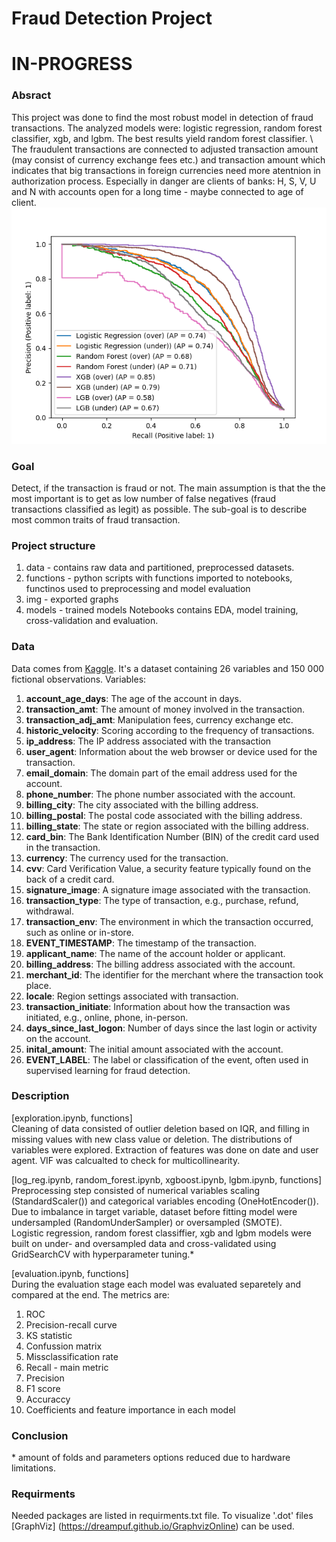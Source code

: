 # Fraud Detection Project
# IN-PROGRESS
### Absract
This project was done to find the most robust model in detection of fraud transactions. The analyzed models were: logistic regression, random forest classifier, xgb, and lgbm. The best results yield random forest classifier. \ 
The fraudulent transactions are connected to adjusted transaction amount (may consist of currency exchange fees etc.) and transaction amount which indicates that big transactions in foreign currencies need more atentnion in authorization process. Especially in danger are clients of banks: H, S, V, U and N with accounts open for a long time - maybe connected to age of client.  
![Results](img/pr_result.png)

### Goal
Detect, if the transaction is fraud or not. The main assumption is that the the most important is to get as low number of false negatives (fraud transactions classified as legit) as possible. The sub-goal is to describe most common traits of fraud transaction.

### Project structure
1. data - contains raw data and partitioned, preprocessed datasets.
2. functions - python scripts with functions imported to notebooks, functinos used to preprocessing and model evaluation
3. img - exported graphs
4. models - trained models
Notebooks contains EDA, model training, cross-validation and evaluation.

### Data
Data comes from [Kaggle](https://www.kaggle.com/datasets/ban7002/fraud-challenge-data). It's a dataset containing 26 variables and 150 000 fictional observations.
Variables:
1. **account_age_days**: The age of the account in days. 
2. **transaction_amt**: The amount of money involved in the transaction.
3. **transaction_adj_amt**: Manipulation fees, currency exchange etc.
4. **historic_velocity**: Scoring according to the frequency of transactions.
5. **ip_address**: The IP address associated with the transaction
6. **user_agent**: Information about the web browser or device used for the transaction.
7. **email_domain**: The domain part of the email address used for the account.
8. **phone_number**: The phone number associated with the account.
9. **billing_city**: The city associated with the billing address.
10. **billing_postal**: The postal code associated with the billing address.
11. **billing_state**: The state or region associated with the billing address.
12. **card_bin**: The Bank Identification Number (BIN) of the credit card used in the transaction.
13. **currency**: The currency used for the transaction.
14. **cvv**: Card Verification Value, a security feature typically found on the back of a credit card.
15. **signature_image**: A signature image associated with the transaction.
16. **transaction_type**: The type of transaction, e.g., purchase, refund, withdrawal.
17. **transaction_env**: The environment in which the transaction occurred, such as online or in-store.
18. **EVENT_TIMESTAMP**: The timestamp of the transaction.
19. **applicant_name**: The name of the account holder or applicant.
20. **billing_address**: The billing address associated with the account.
21. **merchant_id**: The identifier for the merchant where the transaction took place.
22. **locale**: Region settings associated with transaction.
23. **transaction_initiate**: Information about how the transaction was initiated, e.g., online, phone, in-person.
24. **days_since_last_logon**: Number of days since the last login or activity on the account.
25. **inital_amount**: The initial amount associated with the account.
26. **EVENT_LABEL**: The label or classification of the event, often used in supervised learning for fraud detection.

### Description
[exploration.ipynb, functions] \
Cleaning of data consisted of outlier deletion based on IQR, and filling in missing values with new class value or deletion. The distributions of variables were explored. Extraction of features was done on date and user agent. VIF was calcualted to check for multicollinearity.

[log_reg.ipynb, random_forest.ipynb, xgboost.ipynb, lgbm.ipynb, functions] \
Preprocessing step consisted of numerical variables scaling (StandardScaler()) and categorical variables encoding (OneHotEncoder()). Due to imbalance in target variable, dataset before fitting model were undersampled (RandomUnderSampler) or oversampled (SMOTE). \
Logistic regression, random forest classiffier, xgb and lgbm models were built on under- and oversampled data and cross-validated using GridSearchCV with hyperparameter tuning.*

[evaluation.ipynb, functions] \
During the evaluation stage each model was evaluated separetely and compared at the end. The metrics are:
1. ROC
2. Precision-recall curve
3. KS statistic
4. Confussion matrix
5. Missclassification rate
6. Recall - main metric
7. Precision
8. F1 score
9. Accuraccy
10. Coefficients and feature importance in each model

### Conclusion



\* amount of folds and parameters options reduced due to hardware limitations.
### Requirments
Needed packages are listed in requirments.txt file. To visualize '.dot' files [GraphViz] (https://dreampuf.github.io/GraphvizOnline) can be used.
